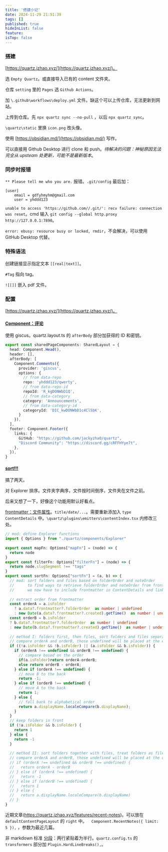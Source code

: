 ```yaml
---
title: '搭建小记'
date: 2024-11-29 21:51:39
tags: []
published: true
hideInList: false
feature: 
isTop: false
---
```

### 搭建

[https://quartz.jzhao.xyz/](https://quartz.jzhao.xyz/)。

选 ```Empty Quartz```。或直接导入已有的 content 文件夹。

仓库 ```setting``` 里的 ```Pages``` 选 ```Github Actions```。

加 ```\.github\workflows\deploy.yml``` 文件。缺这个可以上传仓库，无法更新到网站。

上传到仓库。先 ```npx quartz sync --no-pull``` ，以后 ```npx quartz sync```。

```\quartz\static``` 里换 ```icon.png``` 改头像。

使用 [https://obsidian.md/](https://obsidian.md/) 写作。

可以直接用 Github Desktop 进行 clone 和 push。*待解决的问题：神秘原因无法完全从 upsteam 处更新，可能不是最新版本*。 

### 同步时报错

```** Please tell me who you are.``` 报错。```.git/config```  最后加：

```
[user]
	email = gdfyhmyhm@gmail.com	
	user = yhddd123
```

```unable to access 'https://github.com//.git/': recv failure: connection was reset```。cmd 输入  ```git config --global http.proxy http://127.0.0.1:7890```。

```error: ebusy: resource busy or locked, rmdir```，不会解决，可以使用 GitHub Desktop 代替。

### 特殊语法

创建链接显示指定文本 ```[[real|text]]```。

```#Tag``` 指向 tag。

```![[]]``` 嵌入 pdf 文件。

### 配置

[https://quartz.jzhao.xyz/](https://quartz.jzhao.xyz/)。

#### [Component：评论](https://quartz.jzhao.xyz/features/comments)

使用 giscus。quartz.layout.ts 的 ```afterBody``` 部分加获得的 ID 和密钥。

```quartzlayout.ts
export const sharedPageComponents: SharedLayout = {
  head: Component.Head(),
  header: [],
  afterBody: [
    Component.Comments({
      provider: 'giscus',
      options: {
        // from data-repo
        repo: 'yhddd123/qwerty',
        // from data-repo-id
        repoId: 'R_kgDONWbD1Q',
        // from data-category
        category: 'Announcements',
        // from data-category-id
        categoryId: 'DIC_kwDONWbD1c4Cl5bK',
      }
    }),
  ],
  footer: Component.Footer({
    links: {
      GitHub: "https://github.com/jackyzha0/quartz",
      "Discord Community": "https://discord.gg/cRFFHYye7t",
    },
  }),
}
```

#### [sort!!!](https://draftz.felixnie.com/Digital-Garden/Sorting-Objects-in-Explorer#define-sortfn)

搞了两天。

对 Explorer 排序。文件夹字典序，文件按时间倒序，文件夹在文件之前。

后来又想了一下，好像这个功能用默认好看点。

[frontmatter：文件属性](https://draftz.felixnie.com/Digital-Garden/Sorting-Objects-in-Explorer#add-frontmatter-back)。```title/date/...```。需要重新添加入 ```type ContentDetails``` 中。```\quartz\plugins\emitters\contentIndex.tsx``` 内修改三处。

```quartz.layout.ts
// mod: define Explorer functions
import { Options } from "./quartz/components/Explorer"
 
export const mapFn: Options["mapFn"] = (node) => {
  return node
}
export const filterFn: Options["filterFn"] = (node) => {
  return node.slugSegment !== "tags"
}
export const sortFn: Options["sortFn"] = (a, b) => {
  // mod: sort folders and files based on folderOrder and noteOrder
  //      to find ways to retrieve folderOrder and noteOrder from frontmatter
  //      we now have to include frontmatter in ContentDetails and linkIndex.set()
 
  // extract order from frontmatter
  const orderA = a.isFolder
    ? a.data?.frontmatter?.folderOrder  as number | undefined
    : new Date(a.data?.frontmatter?.created).getTime()  as number | undefined
  const orderB = b.isFolder
  ? b.data?.frontmatter?.folderOrder  as number | undefined
  : new Date(b.data?.frontmatter?.created).getTime()  as number | undefined
 
  // method I: folders first, then files, sort folders and files separately
  // compare orderA and orderB, those undefined will be placed at the end
  if ((!a.isFolder && !b.isFolder) || (a.isFolder && b.isFolder)) {
    if (orderA !== undefined && orderB !== undefined) {
      // compare based on the order
      if(a.isFolder)return orderA-orderB;
      else return orderB - orderA;
    } else if (orderA !== undefined) {
      // move B to the back
      return -1;
    } else if (orderB !== undefined) {
      // move A to the back
      return 1;
    } else {
      // fall back to alphabetical order
      return a.displayName.localeCompare(b.displayName);
    }
  }
  // keep folders in front
  if (!a.isFolder && b.isFolder) {
    return 1
  } else {
    return -1
  }
 
  // method II: sort folders together with files, treat folders as files
  // compare orderA and orderB, those undefined will be placed at the end
  // if (orderA !== undefined && orderB !== undefined) {
  //   return orderA - orderB
  // } else if (orderA !== undefined) {
  //   return -1
  // } else if (orderB !== undefined) {
  //   return 1
  // } else {
  //   return a.displayName.localeCompare(b.displayName)
  // }
}
```

近期文章(https://quartz.jzhao.xyz/features/recent-notes)。可以放在 ```defaultContentPageLayout``` 的 ```right``` 中。```  Component.RecentNotes({ limit: 5 }),``` ，参数为最近几篇。

非 markdown 标准 [分段](https://quartz.jzhao.xyz/plugins/HardLineBreaks)：两行紧贴着为半行。```quartz.config.ts``` 的 ``` transformers``` 部分加 ```Plugin.HardLineBreaks(),```。